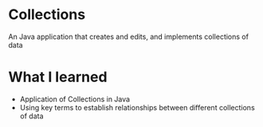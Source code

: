 # Collections
An Java application that creates and edits, and implements collections of data

# What I learned
* Application of Collections in Java
* Using key terms to establish relationships between different collections of data
